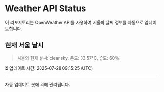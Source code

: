 
# Weather API Status

이 리포지토리는 OpenWeather API를 사용하여 서울의 날씨 정보를 자동으로 업데이트합니다.

## 현재 서울 날씨
> 서울의 현재 날씨: clear sky, 온도: 33.57°C, 습도: 60%

⏳ 업데이트 시간: 2025-07-28 09:15:25 (UTC)

---
자동 업데이트 봇에 의해 관리됩니다.
